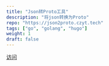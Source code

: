 ```yaml
---
title: "Json转Proto工具"
description: "将json转换为Proto"
repo: "https://json2proto.czyt.tech" 
tags: ["go", "golang", "hugo"]
weight: 1
draft: false
---
```

[访问](https://json2proto.czyt.tech)
